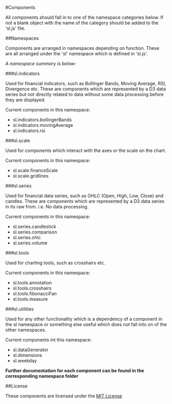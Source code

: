 #Components

All components should fall in to one of the namespace categories below. If not a blank object with the name of the category should be added to the 'sl.js' file.

##Namespaces

Components are arranged in namespaces depending on function. These are all arranged under the 'sl' namespace which is defined in 'sl.js'.

*A namespace summary is below:*

###sl.indicators

Used for financial indicators, such as Bollinger Bands, Moving Average, RSI, Divergence etc. These are components which are represented by a D3 data series but not directly related to data without some data processing before they are displayed.

Current components in this namespace:

+ sl.indicators.bollingerBands
+ sl.indicators.movingAverage
+ sl.indicators.rsi

###sl.scale

Used for components which interact with the axes or the scale on the chart.

Current components in this namespace:

+ sl.scale.financeScale
+ sl.scale.gridlines

###sl.series

Used for financial data series, such as OHLC (Open, High, Low, Close) and candles. These are components which are represented by a D3 data series in its raw from. i.e. No data processing.

Current components in this namespace:

+ sl.series.candlestick
+ sl.series.comparison
+ sl.series.ohlc
+ sl.series.volume

###sl.tools

Used for charting tools, such as crosshairs etc.

Current components in this namespace:

+ sl.tools.annotation
+ sl.tools.crosshairs
+ sl.tools.fibonacciFan
+ sl.tools.measure

###sl.utilities

Used for any other functionality which is a dependency of a component in the sl namespace or something else useful which does not fall into on of the other namespaces.

Current components int this namespace:

+ sl.dataGenerator
+ sl.dimensions
+ sl.weekday

**Further documentation for each component can be found in the corresponding namespace folder**

##License

These components are licensed under the [MIT License](http://opensource.org/licenses/MIT)
